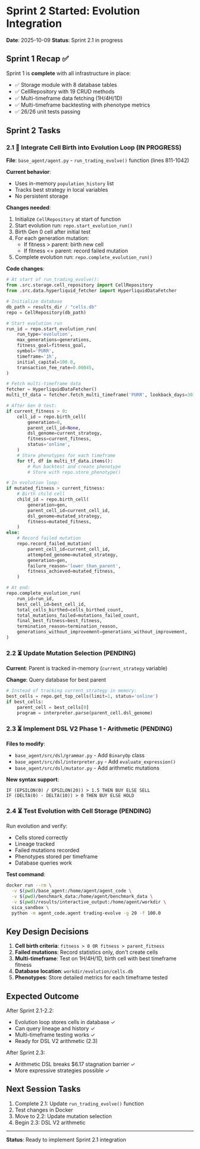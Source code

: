 # Sprint 2 Started: Evolution Integration

**Date**: 2025-10-09
**Status**: Sprint 2.1 in progress

## Sprint 1 Recap ✅

Sprint 1 is **complete** with all infrastructure in place:
- ✅ Storage module with 8 database tables
- ✅ CellRepository with 19 CRUD methods
- ✅ Multi-timeframe data fetching (1H/4H/1D)
- ✅ Multi-timeframe backtesting with phenotype metrics
- ✅ 26/26 unit tests passing

## Sprint 2 Tasks

### 2.1 🔄 Integrate Cell Birth into Evolution Loop (IN PROGRESS)

**File**: `base_agent/agent.py` - `run_trading_evolve()` function (lines 811-1042)

**Current behavior**:
- Uses in-memory `population_history` list
- Tracks best strategy in local variables
- No persistent storage

**Changes needed**:
1. Initialize `CellRepository` at start of function
2. Start evolution run: `repo.start_evolution_run()`
3. Birth Gen 0 cell after initial test
4. For each generation mutation:
   - If fitness > parent: birth new cell
   - If fitness <= parent: record failed mutation
5. Complete evolution run: `repo.complete_evolution_run()`

**Code changes**:
```python
# At start of run_trading_evolve():
from .src.storage.cell_repository import CellRepository
from .src.data.hyperliquid_fetcher import HyperliquidDataFetcher

# Initialize database
db_path = results_dir / "cells.db"
repo = CellRepository(db_path)

# Start evolution run
run_id = repo.start_evolution_run(
    run_type='evolution',
    max_generations=generations,
    fitness_goal=fitness_goal,
    symbol='PURR',
    timeframe='1h',
    initial_capital=100.0,
    transaction_fee_rate=0.00045,
)

# Fetch multi-timeframe data
fetcher = HyperliquidDataFetcher()
multi_tf_data = fetcher.fetch_multi_timeframe('PURR', lookback_days=30)

# After Gen 0 test:
if current_fitness > 0:
    cell_id = repo.birth_cell(
        generation=0,
        parent_cell_id=None,
        dsl_genome=current_strategy,
        fitness=current_fitness,
        status='online',
    )
    # Store phenotypes for each timeframe
    for tf, df in multi_tf_data.items():
        # Run backtest and create phenotype
        # Store with repo.store_phenotype()

# In evolution loop:
if mutated_fitness > current_fitness:
    # Birth child cell
    child_id = repo.birth_cell(
        generation=gen,
        parent_cell_id=current_cell_id,
        dsl_genome=mutated_strategy,
        fitness=mutated_fitness,
    )
else:
    # Record failed mutation
    repo.record_failed_mutation(
        parent_cell_id=current_cell_id,
        attempted_genome=mutated_strategy,
        generation=gen,
        failure_reason='lower_than_parent',
        fitness_achieved=mutated_fitness,
    )

# At end:
repo.complete_evolution_run(
    run_id=run_id,
    best_cell_id=best_cell_id,
    total_cells_birthed=cells_birthed_count,
    total_mutations_failed=mutations_failed_count,
    final_best_fitness=best_fitness,
    termination_reason=termination_reason,
    generations_without_improvement=generations_without_improvement,
)
```

### 2.2 ⏳ Update Mutation Selection (PENDING)

**Current**: Parent is tracked in-memory (`current_strategy` variable)

**Change**: Query database for best parent
```python
# Instead of tracking current_strategy in memory:
best_cells = repo.get_top_cells(limit=1, status='online')
if best_cells:
    parent_cell = best_cells[0]
    program = interpreter.parse(parent_cell.dsl_genome)
```

### 2.3 ⏳ Implement DSL V2 Phase 1 - Arithmetic (PENDING)

**Files to modify**:
- `base_agent/src/dsl/grammar.py` - Add `BinaryOp` class
- `base_agent/src/dsl/interpreter.py` - Add `evaluate_expression()`
- `base_agent/src/dsl/mutator.py` - Add arithmetic mutations

**New syntax support**:
```
IF (EPSILON(0) / EPSILON(20)) > 1.5 THEN BUY ELSE SELL
IF (DELTA(0) - DELTA(10)) > 0 THEN BUY ELSE HOLD
```

### 2.4 ⏳ Test Evolution with Cell Storage (PENDING)

Run evolution and verify:
- Cells stored correctly
- Lineage tracked
- Failed mutations recorded
- Phenotypes stored per timeframe
- Database queries work

**Test command**:
```bash
docker run --rm \
  -v $(pwd)/base_agent:/home/agent/agent_code \
  -v $(pwd)/benchmark_data:/home/agent/benchmark_data \
  -v $(pwd)/results/interactive_output:/home/agent/workdir \
  sica_sandbox \
  python -m agent_code.agent trading-evolve -g 20 -f 100.0
```

## Key Design Decisions

1. **Cell birth criteria**: `fitness > 0 OR fitness > parent_fitness`
2. **Failed mutations**: Record statistics only, don't create cells
3. **Multi-timeframe**: Test on 1H/4H/1D, birth cell with best timeframe fitness
4. **Database location**: `workdir/evolution/cells.db`
5. **Phenotypes**: Store detailed metrics for each timeframe tested

## Expected Outcome

After Sprint 2.1-2.2:
- Evolution loop stores cells in database ✓
- Can query lineage and history ✓
- Multi-timeframe testing works ✓
- Ready for DSL V2 arithmetic (2.3)

After Sprint 2.3:
- Arithmetic DSL breaks $6.17 stagnation barrier ✓
- More expressive strategies possible ✓

## Next Session Tasks

1. Complete 2.1: Update `run_trading_evolve()` function
2. Test changes in Docker
3. Move to 2.2: Update mutation selection
4. Begin 2.3: DSL V2 arithmetic

---

**Status**: Ready to implement Sprint 2.1 integration
